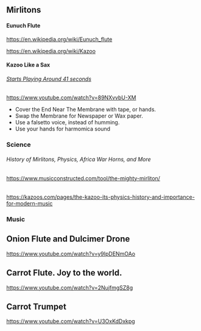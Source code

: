 ## Mirlitons

#### Eunuch Flute

https://en.wikipedia.org/wiki/Eunuch_flute

https://en.wikipedia.org/wiki/Kazoo

#### Kazoo Like a Sax

###### [Starts Playing Around 41 seconds](https://www.youtube.com/watch?v=89NXvvbU-XM)

https://www.youtube.com/watch?v=89NXvvbU-XM

- Cover the End Near The Membrane with tape, or hands. 
- Swap the Membrane for Newspaper or Wax paper. 
- Use a falsetto voice, instead of humming.
- Use your hands for harmomica sound

### Science

###### History of Mirlitons, Physics, Africa War Horns, and More

https://www.musicconstructed.com/tool/the-mighty-mirliton/

######

https://kazoos.com/pages/the-kazoo-its-physics-history-and-importance-for-modern-music

### Music

## Onion Flute and Dulcimer Drone

https://www.youtube.com/watch?v=y9IpDENmOAo

## Carrot Flute. Joy to the world.

https://www.youtube.com/watch?v=2NujfmgSZ8g

## Carrot Trumpet

https://www.youtube.com/watch?v=U3OxKdDxkpg



